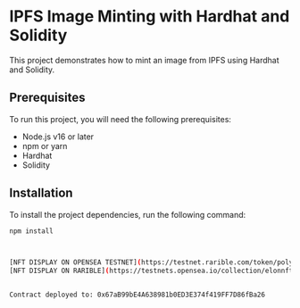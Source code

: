 # IPFS Image Minting with Hardhat and Solidity

This project demonstrates how to mint an image from IPFS using Hardhat and Solidity.

## Prerequisites

To run this project, you will need the following prerequisites:

* Node.js v16 or later
* npm or yarn
* Hardhat
* Solidity

## Installation

To install the project dependencies, run the following command:

```bash
npm install



[NFT DISPLAY ON OPENSEA TESTNET](https://testnet.rarible.com/token/polygon/0x67aB99bE4A638981b0ED3E374f419FF7D86fBa26:1)
[NFT DISPLAY ON RARIBLE](https://testnets.opensea.io/collection/elonnft-6)


Contract deployed to: 0x67aB99bE4A638981b0ED3E374f419FF7D86fBa26
